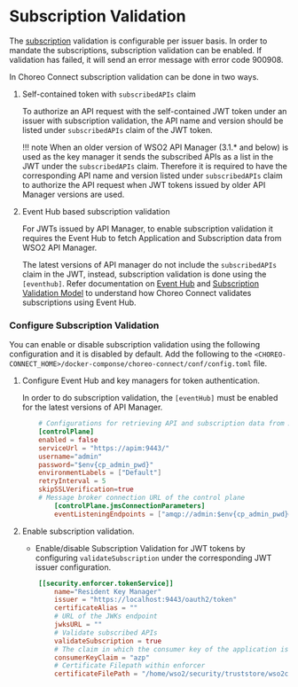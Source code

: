 # Subscription Validation

The [subscription]({{apim_path}}/learn/consume-api/manage-subscription/subscribe-to-an-api/) validation is configurable per issuer basis. In order to mandate the subscriptions, subscription validation can be enabled.
If validation has failed, it will send an error message with error code 900908.

In Choreo Connect subscription validation can be done in two ways.

1. Self-contained token with `subscribedAPIs` claim
    
    To authorize an API request with the self-contained JWT token under an issuer with subscription validation, the API name and version should be listed under `subscribedAPIs` claim of the JWT token.
    
    !!! note
        When an older version of WSO2 API Manager (3.1.* and below) is used as the key manager it sends the subscribed APIs as a list in the JWT under the `subscribedAPIs` claim. Therefore it is required to have the corresponding API name and version listed under `subscribedAPIs` claim to authorize the API request when JWT tokens issued by older API Manager versions are used. 

2. Event Hub based subscription validation

    For JWTs issued by API Manager, to enable subscription validation it requires the Event Hub to fetch Application and Subscription data from WSO2 API Manager.

    The latest versions of API manager do not include the `subscribedAPIs` claim in the JWT, instead, subscription validation is done using the `[eventhub]`. Refer documentation on [Event Hub]({{base_path}}/deploy-and-publish/deploy-on-gateway/choreo-connect/concepts/event-hub/) and [Subscription Validation Model]({{base_path}}/deploy-and-publish/deploy-on-gateway/choreo-connect/concepts/subscription-validation/) to understand how Choreo Connect validates subscriptions using Event Hub.

### Configure Subscription Validation

You can enable or disable subscription validation using the following configuration and it is disabled by default. Add the following to the `<CHOREO-CONNECT_HOME>/docker-componse/choreo-connect/conf/config.toml` file.

1. Configure Event Hub and key managers for token authentication.

    In order to do subscription validation, the `[eventHub]` must be enabled for the latest versions of API Manager. 

    ```toml
        # Configurations for retrieving API and subscription data from API Manager.
        [controlPlane]
        enabled = false
        serviceUrl = "https://apim:9443/"
        username="admin"
        password="$env{cp_admin_pwd}"
        environmentLabels = ["Default"]
        retryInterval = 5
        skipSSLVerification=true
        # Message broker connection URL of the control plane
            [controlPlane.jmsConnectionParameters]
            eventListeningEndpoints = ["amqp://admin:$env{cp_admin_pwd}@apim:5672?retries='10'&connectdelay='30'"]
    ```

2. Enable subscription validation.

    - Enable/disable Subscription Validation for JWT tokens by configuring `validateSubscription` under the corresponding JWT issuer configuration.

    ```toml 
        [[security.enforcer.tokenService]]
            name="Resident Key Manager"
            issuer = "https://localhost:9443/oauth2/token"
            certificateAlias = ""
            # URL of the JWKs endpoint
            jwksURL = ""
            # Validate subscribed APIs
            validateSubscription = true
            # The claim in which the consumer key of the application is coming
            consumerKeyClaim = "azp"
            # Certificate Filepath within enforcer
            certificateFilePath = "/home/wso2/security/truststore/wso2carbon.pem"
    ```
